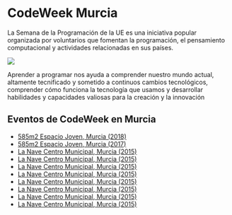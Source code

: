 # CodeWeek Murcia

La Semana de la Programación de la UE es una iniciativa popular organizada por voluntarios que fomentan la programación, el pensamiento computacional y actividades relacionadas en sus países.

![](1.png)

Aprender a programar nos ayuda a comprender nuestro mundo actual, altamente tecnificado y sometido a continuos cambios tecnológicos, comprender cómo funciona la tecnología que usamos y desarrollar habilidades y capacidades valiosas para la creación y la innovación

## Eventos de CodeWeek en Murcia

- <a target="_blank" rel="noopener noreferrer" href="https://codeweek.eu/view/141278/club-gratuito-de-programacion-y-robotica">585m2 Espacio Joven, Murcia (2018)</a>
- <a target="_blank" rel="noopener noreferrer" href="https://codeweek.eu/view/141282/club-gratuito-de-programacion-y-robotica">585m2 Espacio Joven, Murcia (2017)</a>
- <a target="_blank" rel="noopener noreferrer" href="https://codeweek.eu/view/4144/aprende-a-programar-videojuegos">La Nave Centro Municipal, Murcia (2015)</a>
- <a target="_blank" rel="noopener noreferrer" href="https://codeweek.eu/view/3668/aprende-a-programar-videojuegos-y-aplicaciones">La Nave Centro Municipal, Murcia (2015)</a>
- <a target="_blank" rel="noopener noreferrer" href="https://codeweek.eu/view/5814/aprende-a-programar-videojuegos-con-frozen">La Nave Centro Municipal, Murcia (2015)</a>
- <a target="_blank" rel="noopener noreferrer" href="https://codeweek.eu/view/4145/aprende-a-programar-aplicaciones">La Nave Centro Municipal, Murcia (2015)</a>
- <a target="_blank" rel="noopener noreferrer" href="https://codeweek.eu/view/5815/aprende-a-programar-paginas-web">La Nave Centro Municipal, Murcia (2015)</a>
- <a target="_blank" rel="noopener noreferrer" href="https://codeweek.eu/view/4146/juega-y-programa-un-juego-en-3d">La Nave Centro Municipal, Murcia (2015)</a>
- <a target="_blank" rel="noopener noreferrer" href="https://codeweek.eu/view/4147/maraton-descubre-la-programacion-y-coderdojo-murcia">La Nave Centro Municipal, Murcia (2015)</a>
- <a target="_blank" rel="noopener noreferrer" href="https://codeweek.eu/view/5811/coderdojo-murcia">La Nave Centro Municipal, Murcia (2015)</a>
